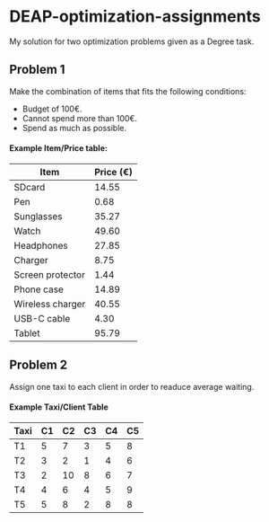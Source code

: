 # DEAP-optimization-assignments
My solution for two optimization problems given as a Degree task.

## Problem 1
Make the combination of items that fits the following conditions:
 - Budget of 100€.
 - Cannot spend more than 100€.
 - Spend as much as possible.
 #### Example Item/Price table:
 | Item             | Price (€) |
 |------------------|-----------|
 |SDcard            | 14.55     |
 |Pen               | 0.68      |
 |Sunglasses        | 35.27     |
 |Watch             | 49.60     |
 |Headphones        | 27.85     |
 |Charger           | 8.75      |
 |Screen protector  | 1.44      |
 |Phone case        | 14.89     |
 |Wireless charger  | 40.55     |
 |USB-C cable       | 4.30      |
 |Tablet            | 95.79     |
 
 ## Problem 2
 Assign one taxi to each client in order to readuce average waiting.
 #### Example Taxi/Client Table
 |Taxi|C1|C2|C3|C4|C5|
 |----|-|-|-|-|-|
 |T1|5|7|3|5|8|
 |T2|3|2|1|4|6|
 |T3|2|10|8|6|7|
 |T4|4|6|4|5|9|
 |T5|5|8|2|8|8|
 
